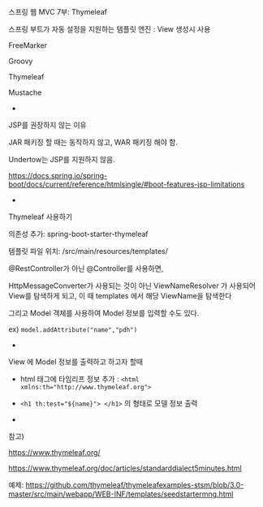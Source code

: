 스프링 웹 MVC 7부: Thymeleaf

스프링 부트가 자동 설정을 지원하는 템플릿 엔진 : View 생성시 사용

FreeMarker

Groovy

Thymeleaf

Mustache

-

JSP를 권장하지 않는 이유

JAR 패키징 할 때는 동작하지 않고, WAR 패키징 해야 함.

Undertow는 JSP를 지원하지 않음.

https://docs.spring.io/spring-boot/docs/current/reference/htmlsingle/#boot-features-jsp-limitations

-

Thymeleaf 사용하기

의존성 추가: spring-boot-starter-thymeleaf

템플릿 파일 위치: /src/main/resources/templates/

@RestController가 아닌 @Controller를 사용하면,

HttpMessageConverter가 사용되는 것이 아닌 ViewNameResolver 가 사용되어 View를 탐색하게 되고, 이 때 templates 에서 해당 ViewName을 탐색한다

그리고 Model 객체를 사용하여 Model 정보를 입력할 수도 있다. 

ex) `model.addAttribute("name","pdh")`

-

View 에 Model 정보를 출력하고 하고자 할때

- html 태그에 타임리프 정보 추가 : `<html xmlns:th="http://www.thymeleaf.org">`

- `<h1 th:test="${name}"> </h1>` 의 형태로 모델 정보 출력  


-

참고) 

https://www.thymeleaf.org/

https://www.thymeleaf.org/doc/articles/standarddialect5minutes.html



예제: https://github.com/thymeleaf/thymeleafexamples-stsm/blob/3.0-master/src/main/webapp/WEB-INF/templates/seedstartermng.html
